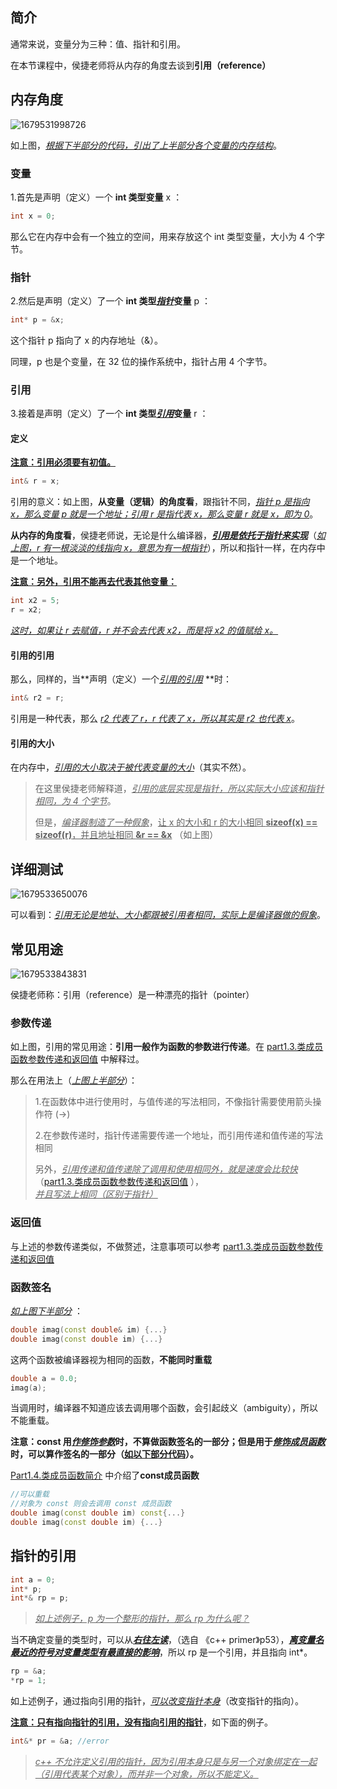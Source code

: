 ## 简介

通常来说，变量分为三种：值、指针和引用。

在本节课程中，侯捷老师将从内存的角度去谈到**引用（reference）**

## 内存角度

![1679531998726](image/1679531998726.png)

如上图，<u>*根据下半部分的代码，引出了上半部分各个变量的内存结构*</u>。

### 变量

1.首先是声明（定义）一个 **int 类型变量** x ：

```C++
int x = 0;
```

那么它在内存中会有一个独立的空间，用来存放这个 int 类型变量，大小为 4 个字节。

### 指针

2.然后是声明（定义）了一个 **int 类型<u>*指针*</u>变量** p ：

```C++
int* p = &x;
```

这个指针 p 指向了 x 的内存地址（&）。

同理，p 也是个变量，在 32 位的操作系统中，指针占用 4 个字节。

### 引用

3.接着是声明（定义）了一个 **int 类型<u>*引用*</u>变量** r ：

#### 定义

**<u>注意：引用必须要有初值。</u>**

```C++
int& r = x;
```

引用的意义：如上图，**从变量（逻辑）的角度看**，跟指针不同，<u>*指针 p 是指向 x，那么变量 p 就是一个地址；引用 r 是指代表 x，那么变量 r 就是 x，即为 0*</u>。

**从内存的角度看**，侯捷老师说，无论是什么编译器，<u>***引用是依托于指针来实现***</u>（<u>*如上图，r 有一根淡淡的线指向 x，意思为有一根指针*</u>），所以和指针一样，在内存中是一个地址。

<u>**注意：另外，引用不能再去代表其他变量：**</u>

```C++
int x2 = 5;
r = x2;
```

*<u>这时，如果让 r 去赋值，r 并不会去代表 x2，而是将 x2 的值赋给 x。</u>*

#### 引用的引用

那么，同样的，当**声明（定义）一个<u>*引用的引用*</u> **时：

```C++
int& r2 = r;
```

引用是一种代表，那么 <u>*r2 代表了 r，r 代表了 x，所以其实是 r2  也代表 x*</u>。

#### 引用的大小

在内存中，<u>*引用的大小取决于被代表变量的大小*</u>（其实不然）。

> 在这里侯捷老师解释道，<u>*引用的底层实现是指针，所以实际大小应该和指针相同，为 4 个字节*</u>。
>
> 但是，<u>*编译器制造了一种假象*</u>，<u>让 x 的大小和 r 的大小相同 **sizeof(x) == sizeof(r)**，并且地址相同 **&r == &x**</u> （如上图）

## 详细测试

![1679533650076](image/1679533650076.png)

可以看到：<u>*引用无论是地址、大小都跟被引用者相同，实际上是编译器做的假象*</u>。

## 常见用途

![1679533843831](image/1679533843831.png)

侯捷老师称：引用（reference）是一种漂亮的指针（pointer）

### 参数传递

如上图，引用的常见用途：**引用一般作为函数的参数进行传递**。在 [part1.3.类成员函数参数传递和返回值](../Part1/3.类成员函数参数传递和返回值) 中解释过。

那么在用法上（<u>*上图上半部分*</u>）：

> 1.在函数体中进行使用时，与值传递的写法相同，不像指针需要使用箭头操作符 (->)
>
> 2.在参数传递时，指针传递需要传递一个地址，而引用传递和值传递的写法相同
>
> 另外，<u>*引用传递和值传递除了调用和使用相同外，就是速度会比较快*</u>（[part1.3.类成员函数参数传递和返回值](../Part1/3.类成员函数参数传递和返回值) ），<u>*并且写法上相同（区别于指针）*</u>

### 返回值

与上述的参数传递类似，不做赘述，注意事项可以参考 [part1.3.类成员函数参数传递和返回值](../Part1/3.类成员函数参数传递和返回值)

### 函数签名

<u>*如上图下半部分*</u> ：

```C++
double imag(const double& im) {...}
double imag(const double im) {...}
```

这两个函数被编译器视为相同的函数，**不能同时重载**

```C++
double a = 0.0;
imag(a);
```

当调用时，编译器不知道应该去调用哪个函数，会引起歧义（ambiguity），所以不能重载。

**注意：const 用<u>*作修饰参数*</u>时，不算做函数签名的一部分；但是用于<u>*修饰成员函数*</u>时，可以算作签名的一部分（<u>如以下部分代码</u>）。**

[Part1.4.类成员函数简介](../Part1/4.类成员函数简介) 中介绍了**const成员函数**

```C++
//可以重载
//对象为 const 则会去调用 const 成员函数
double imag(const double im) const{...}
double imag(const double im) {...}
```

## 指针的引用

```C++
int a = 0;
int* p;
int*& rp = p;
```

> <u>*如上述例子，p 为一个整形的指针，那么 rp 为什么呢？*</u>

当不确定变量的类型时，可以从<u>***右往左读***</u>，（选自 《c++ primer》p53），<u>***离变量名最近的符号对变量类型有最直接的影响***</u>，所以 rp 是一个引用，并且指向 int*。

```C++
rp = &a;
*rp = 1;
```

如上述例子，通过指向引用的指针，<u>*可以改变指针本身*</u>（改变指针的指向）。

**<u>注意：只有指向指针的引用，没有指向引用的指针</u>**，如下面的例子。

```C++
int&* pr = &a; //error
```

> <u>*c++ 不允许定义引用的指针，因为引用本身只是与另一个对象绑定在一起（引用代表某个对象），而并非一个对象，所以不能定义。*</u>

